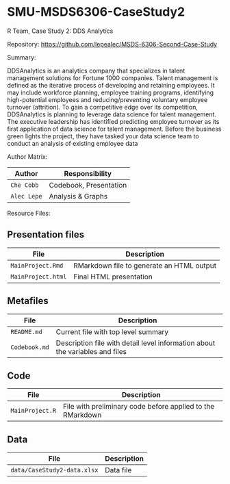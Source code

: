 # SMU-MSDS6306-CaseStudy2
R Team, Case Study 2: DDS Analytics  


Repository: https://github.com/lepealec/MSDS-6306-Second-Case-Study

Summary:

DDSAnalytics is an analytics company that specializes in talent management solutions for Fortune 1000 companies. Talent management is defined as the iterative process of developing and retaining employees. It may include workforce planning, employee training programs, identifying high-potential employees and reducing/preventing voluntary employee turnover (attrition). To gain a competitive edge over its competition, DDSAnalytics is planning to leverage data science for talent management. The executive leadership has identified predicting employee turnover as its first application of data science for talent management. Before the business green lights the project, they have tasked your data science team to conduct an analysis of existing employee data

Author Matrix:

Author | Responsibility
---|---------
`Che Cobb` | Codebook, Presentation
`Alec Lepe` | Analysis & Graphs


Resource Files:

## Presentation files
File | Description
---|---------
`MainProject.Rmd` | RMarkdown file to generate an HTML output
`MainProject.html` | Final HTML presentation

## Metafiles
File | Description
---|---------
`README.md` | Current file with top level summary
`Codebook.md` | Description file with detail level information about the variables and files

## Code
File | Description
---|---------
`MainProject.R` | File with preliminary code before applied to the RMarkdown

## Data
File | Description
---|---------
`data/CaseStudy2-data.xlsx` | Data file 
